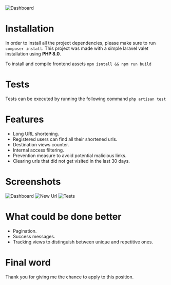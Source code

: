 ![Dashboard](https://snipboard.io/pSe0jI.jpg)

# Installation

In order to install all the project dependencies, please make sure to run `composer install`.
This project was made with a simple laravel valet installation using **PHP 8.0**.

To install and compile frontend assets `npm isntall && npm run build`

# Tests

Tests can be executed by running the following command `php artisan test`

# Features

- Long URL shortening.
- Registered users can find all their shortened urls.
- Destination views counter.
- Internal access filtering.
- Prevention measure to avoid potential malicious links.
- Clearing urls that did not get visited in the last 30 days.

# Screenshots

![Dashboard](https://snipboard.io/pSe0jI.jpg)
![New Url](https://snipboard.io/l9EV4b.jpg)
![Tests](https://snipboard.io/MyQx7m.jpg)

# What could be done better

- Pagination.
- Success messages.
- Tracking views to distinguish between unique and repetitive ones.

# Final word
Thank you for giving me the chance to apply to this position.
